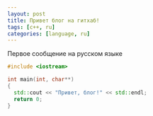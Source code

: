 ```yaml
---
layout: post
title: Привет блог на гитхаб!
tags: [c++, ru]
categories: [language, ru]
---
```


Первое сообщение на русском языке

```cpp
#include <iostream>

int main(int, char**)
{
  std::cout << "Привет, блог!" << std::endl;
  return 0;
}
```

